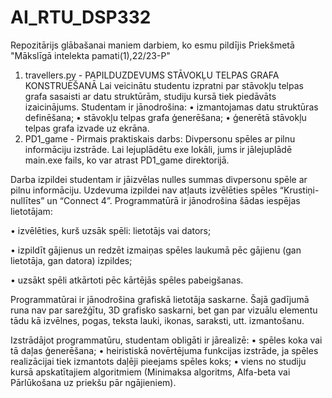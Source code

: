 # AI_RTU_DSP332

Repozitārijs glābašanai maniem darbiem, ko esmu pildījis Priekšmetā "Mākslīgā intelekta pamati(1),22/23-P"
1) travellers.py - PAPILDUZDEVUMS STĀVOKĻU TELPAS GRAFA KONSTRUĒŠANĀ
Lai veicinātu studentu izpratni par stāvokļu telpas grafa sasaisti ar datu struktūrām,
studiju kursā tiek piedāvāts izaicinājums. Studentam ir jānodrošina:
• izmantojamas datu struktūras definēšana;
• stāvokļu telpas grafa ģenerēšana;
• ģenerētā stāvokļu telpas grafa izvade uz ekrāna.
2) PD1_game - Pirmais praktiskais darbs: Divpersonu spēles ar pilnu informāciju izstrāde. Lai lejuplādētu exe lokāli, jums ir jālejuplādē main.exe fails, ko var atrast PD1_game direktorijā.
  
Darba izpildei studentam ir jāizvēlas nulles summas divpersonu spēle ar pilnu informāciju.
Uzdevuma izpildei nav atļauts izvēlēties spēles “Krustiņi-nullītes” un “Connect 4”.
Programmatūrā ir jānodrošina šādas iespējas lietotājam:

• izvēlēties, kurš uzsāk spēli: lietotājs vai dators;

• izpildīt gājienus un redzēt izmaiņas spēles laukumā pēc gājienu (gan lietotāja, gan datora) izpildes;

• uzsākt spēli atkārtoti pēc kārtējās spēles pabeigšanas.

Programmatūrai ir jānodrošina grafiskā lietotāja saskarne. Šajā gadījumā runa
nav par sarežģītu, 3D grafisko saskarni, bet gan par vizuālu elementu tādu kā izvēlnes, pogas, teksta lauki, ikonas, saraksti,
utt. izmantošanu.

Izstrādājot programmatūru, studentam obligāti ir jārealizē:
• 
spēles koka vai tā daļas ģenerēšana;
• 
heiristiskā novērtējuma funkcijas izstrāde, ja spēles realizācijai tiek izmantots daļēji pieejams spēles koks;
•
viens no studiju kursā apskatītajiem algoritmiem (Minimaksa algoritms, Alfa-beta vai Pārlūkošana uz priekšu pār ngājieniem).
